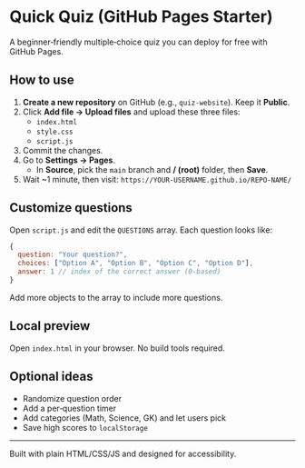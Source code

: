 # Quick Quiz (GitHub Pages Starter)

A beginner‑friendly multiple‑choice quiz you can deploy for free with GitHub Pages.

## How to use

1. **Create a new repository** on GitHub (e.g., `quiz-website`). Keep it **Public**.
2. Click **Add file → Upload files** and upload these three files:
   - `index.html`
   - `style.css`
   - `script.js`
3. Commit the changes.
4. Go to **Settings → Pages**.
   - In **Source**, pick the `main` branch and **/ (root)** folder, then **Save**.
5. Wait ~1 minute, then visit: `https://YOUR-USERNAME.github.io/REPO-NAME/`

## Customize questions

Open `script.js` and edit the `QUESTIONS` array. Each question looks like:

```js
{
  question: "Your question?",
  choices: ["Option A", "Option B", "Option C", "Option D"],
  answer: 1 // index of the correct answer (0-based)
}
```

Add more objects to the array to include more questions.

## Local preview

Open `index.html` in your browser. No build tools required.

## Optional ideas
- Randomize question order
- Add a per‑question timer
- Add categories (Math, Science, GK) and let users pick
- Save high scores to `localStorage`

---

Built with plain HTML/CSS/JS and designed for accessibility.
